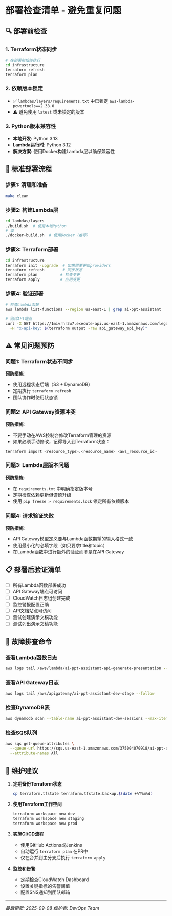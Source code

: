 # 部署检查清单 - 避免重复问题

## 🔍 部署前检查

### 1. Terraform状态同步
```bash
# 在部署前始终执行
cd infrastructure
terraform refresh
terraform plan
```

### 2. 依赖版本锁定
- ✅ `lambdas/layers/requirements.txt` 中已锁定 `aws-lambda-powertools==2.38.0`
- ⚠️ 避免使用 `latest` 或未锁定的版本

### 3. Python版本兼容性
- **本地开发**: Python 3.13
- **Lambda运行时**: Python 3.12
- **解决方案**: 使用Docker构建Lambda层以确保兼容性

## 🚀 标准部署流程

### 步骤1: 清理和准备
```bash
make clean
```

### 步骤2: 构建Lambda层
```bash
cd lambdas/layers
./build.sh  # 使用本地Python
# 或
./docker-build.sh  # 使用Docker（推荐）
```

### 步骤3: Terraform部署
```bash
cd infrastructure
terraform init -upgrade  # 如果需要更新providers
terraform refresh        # 同步状态
terraform plan          # 检查变更
terraform apply         # 应用变更
```

### 步骤4: 验证部署
```bash
# 检查Lambda函数
aws lambda list-functions --region us-east-1 | grep ai-ppt-assistant

# 测试API端点
curl -X GET https://1mivrhr3w7.execute-api.us-east-1.amazonaws.com/legacy/health \
  -H "x-api-key: $(terraform output -raw api_gateway_api_key)"
```

## ⚠️ 常见问题预防

### 问题1: Terraform状态不同步
**预防措施**:
- 使用远程状态后端（S3 + DynamoDB）
- 定期执行 `terraform refresh`
- 团队协作时使用状态锁

### 问题2: API Gateway资源冲突
**预防措施**:
- 不要手动在AWS控制台修改Terraform管理的资源
- 如果必须手动修改，记得导入到Terraform状态：
```bash
terraform import <resource_type>.<resource_name> <aws_resource_id>
```

### 问题3: Lambda层版本问题
**预防措施**:
- 在 `requirements.txt` 中明确指定版本号
- 定期检查依赖更新但谨慎升级
- 使用 `pip freeze > requirements.lock` 锁定所有依赖版本

### 问题4: 请求验证失败
**预防措施**:
- API Gateway模型定义要与Lambda函数期望的输入格式一致
- 使用最小化的必填字段（如只要求title和topic）
- 在Lambda函数中进行额外的验证而不是在API Gateway

## 📋 部署后验证清单

- [ ] 所有Lambda函数部署成功
- [ ] API Gateway端点可访问
- [ ] CloudWatch日志组创建完成
- [ ] 监控警报配置正确
- [ ] API文档站点可访问
- [ ] 测试创建演示文稿功能
- [ ] 测试列出演示文稿功能

## 🔧 故障排查命令

### 查看Lambda函数日志
```bash
aws logs tail /aws/lambda/ai-ppt-assistant-api-generate-presentation --follow
```

### 查看API Gateway日志
```bash
aws logs tail /aws/apigateway/ai-ppt-assistant-dev-stage --follow
```

### 检查DynamoDB表
```bash
aws dynamodb scan --table-name ai-ppt-assistant-dev-sessions --max-items 1
```

### 检查SQS队列
```bash
aws sqs get-queue-attributes \
  --queue-url https://sqs.us-east-1.amazonaws.com/375004070918/ai-ppt-assistant-dev-tasks \
  --attribute-names All
```

## 📝 维护建议

1. **定期备份Terraform状态**
   ```bash
   cp terraform.tfstate terraform.tfstate.backup.$(date +%Y%m%d)
   ```

2. **使用Terraform工作空间**
   ```bash
   terraform workspace new dev
   terraform workspace new staging
   terraform workspace new prod
   ```

3. **实施CI/CD流程**
   - 使用GitHub Actions或Jenkins
   - 自动运行 `terraform plan` 在PR中
   - 仅在合并到主分支后执行 `terraform apply`

4. **监控和告警**
   - 定期检查CloudWatch Dashboard
   - 设置关键指标的告警阈值
   - 配置SNS通知到团队邮箱

---
*最后更新: 2025-09-08*
*维护者: DevOps Team*
